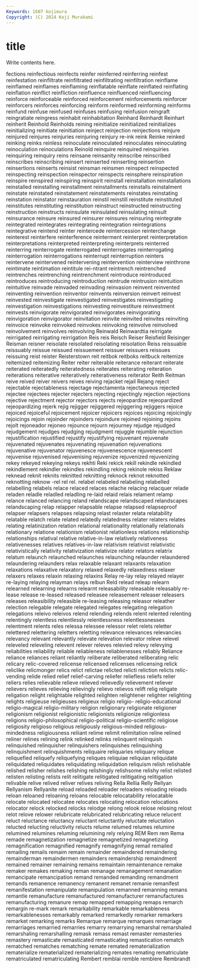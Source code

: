 ```yaml
---
Keywords: 1607 kojimura
Copyright: (C) 2024 Koji Murakami
---
```


# title

Write contents here.



fections reinfectious reinfects reinfer reinferred
reinferring reinfest reinfestation reinfiltrate reinfiltrated reinfiltrating reinfiltration reinflame reinflamed reinflames
reinflaming reinflatable reinflate reinflated reinflating reinflation reinflict reinfliction reinfluence reinfluenced
reinfluencing reinforce reinforceable reinforced reinforcement reinforcements reinforcer reinforcers reinforces reinforcing
reinform reinformed reinforming reinforms reinfund reinfuse reinfused reinfuses reinfusing reinfusion
reingraft reingratiate reingress reinhabit reinhabitation Reinhard Reinhardt Reinhart reinherit Reinhold
Reinholds reining reinitialize reinitialized reinitializes reinitializing reinitiate reinitiation reinject reinjection
reinjections reinjure reinjured reinjures reinjuries reinjuring reinjury re-ink reink Reinke
reinked reinking reinks reinless reinoculate reinoculated reinoculates reinoculating reinoculation reinoculations
Reinold reinquire reinquired reinquiries reinquiring reinquiry reins reinsane reinsanity reinscribe
reinscribed reinscribes reinscribing reinsert reinserted reinserting reinsertion reinsertions reinserts reinsist
reinsman reinsmen reinspect reinspected reinspecting reinspection reinspector reinspects reinsphere reinspiration
reinspire reinspired reinspiring reinspirit reinstall reinstallation reinstallations reinstalled reinstalling reinstallment
reinstallments reinstalls reinstalment reinstate reinstated reinstatement reinstatements reinstates reinstating reinstation
reinstator reinstauration reinstil reinstill reinstitute reinstituted reinstitutes reinstituting reinstitution reinstruct
reinstructed reinstructing reinstruction reinstructs reinsulate reinsulated reinsulating reinsult reinsurance reinsure
reinsured reinsurer reinsures reinsuring reintegrate reintegrated reintegrates reintegrating reintegration reintegrations
reintegrative reintend reinter reintercede reintercession reinterchange reinterest reinterfere reinterference reinterment
reinterpret reinterpretation reinterpretations reinterpreted reinterpreting reinterprets reinterred reinterring reinterrogate reinterrogated
reinterrogates reinterrogating reinterrogation reinterrogations reinterrupt reinterruption reinters reintervene reintervened reintervening
reintervention reinterview reinthrone reintimate reintimation reintitule rei-ntrant reintrench reintrenched reintrenches
reintrenching reintrenchment reintroduce reintroduced reintroduces reintroducing reintroduction reintrude reintrusion reintuition
reintuitive reinvade reinvaded reinvading reinvasion reinvent reinvented reinventing reinvention reinventor
reinvents reinversion reinvert reinvest reinvested reinvestigate reinvestigated reinvestigates reinvestigating reinvestigation
reinvestigations reinvesting reinvestiture reinvestment reinvests reinvigorate reinvigorated reinvigorates reinvigorating reinvigoration
reinvigorator reinvitation reinvite reinvited reinvites reinviting reinvoice reinvoke reinvoked reinvokes
reinvoking reinvolve reinvolved reinvolvement reinvolves reinvolving Reinwald Reinwardtia reirrigate reirrigated
reirrigating reirrigation Reis reis Reisch Reiser Reisfield Reisinger Reisman reisner
reisolate reisolated reisolating reisolation Reiss reissuable reissuably reissue reissued reissuement
reissuer reissuers reissues reissuing reist reister Reisterstown reit reitbok reitboks
reitbuck reitemize reitemized reitemizing Reiter reiter reiterable reiterance reiterant reiterate
reiterated reiteratedly reiteratedness reiterates reiterating reiteration reiterations reiterative reiteratively reiterativeness
reiterator Reith Reitman reive reived reiver reivers reives reiving rejacket
rejail Rejang reject rejectable rejectableness rejectage rejectamenta rejectaneous rejected rejectee
rejectees rejecter rejecters rejecting rejectingly rejection rejections rejective rejectment rejector
rejectors rejects rejeopardize rejeopardized rejeopardizing rejerk rejig rejigger rejiggered rejiggering
rejiggers rejoice rejoiced rejoiceful rejoicement rejoicer rejoicers rejoices rejoicing rejoicingly
rejoicings rejoin rejoinder rejoinders rejoindure rejoined rejoining rejoins rejolt rejoneador
rejoneo rejounce rejourn rejourney rejudge rejudged rejudgement rejudges rejudging rejudgment
rejuggle rejumble rejunction rejustification rejustified rejustify rejustifying rejuvenant rejuvenate rejuvenated
rejuvenates rejuvenating rejuvenation rejuvenations rejuvenative rejuvenator rejuvenesce rejuvenescence rejuvenescent rejuvenise
rejuvenised rejuvenising rejuvenize rejuvenized rejuvenizing rekey rekeyed rekeying rekeys rekhti
Reki rekick rekill rekindle rekindled rekindlement rekindler rekindles rekindling reking
rekinole rekiss Reklaw reknead reknit reknits reknitted reknitting reknock reknot
reknotted reknotting reknow -rel rel rel. relabel relabeled relabeling relabelled
relabelling relabels relace relaced relaces relache relacing relacquer relade reladen
reladle reladled reladling re-laid relaid relais relament relamp relance relanced
relancing reland relandscape relandscaped relandscapes relandscaping relap relapper relapsable relapse
relapsed relapseproof relapser relapsers relapses relapsing relast relaster relata relatability
relatable relatch relate related relatedly relatedness relater relaters relates relating
relatinization relation relational relationality relationally relationals relationary relatione relationism relationist
relationless relations relationship relationships relatival relative relative-in-law relatively relativeness relativenesses
relatives relatives-in-law relativism relativist relativistic relativistically relativity relativization relativize relator
relators relatrix relatum relaunch relaunched relaunches relaunching relaunder relaundered relaundering
relaunders relax relaxable relaxant relaxants relaxation relaxations relaxative relaxatory relaxed
relaxedly relaxedness relaxer relaxers relaxes relaxin relaxing relaxins Relay re-lay
relay relayed relayer re-laying relaying relayman relays relbun Reld relead
releap relearn relearned relearning relearns relearnt releasability releasable releasably re-lease
release re-leased released releasee releasement releaser releasers releases releasibility releasible
re-leasing releasing releasor releather relection relegable relegate relegated relegates relegating
relegation relegations releivo releivos relend relending relends relent relented relenting
relentingly relentless relentlessly relentlessness relentlessnesses relentment relents reles relessa relessee
relessor relet relets reletter relettered relettering reletters reletting relevance relevances
relevancies relevancy relevant relevantly relevate relevation relevator releve relevel releveled
releveling relevent relever releves relevied relevy relevying reliabilities reliability reliable
reliableness reliablenesses reliably Reliance reliance reliances reliant reliantly reliberate reliberated
reliberating relic relicary relic-covered relicense relicensed relicenses relicensing relick reliclike
relicmonger relics relict relictae relicted relicti reliction relicts relic-vending relide
relied relief relief-carving reliefer reliefless reliefs relier reliers relies relievable
relieve relieved relievedly relievement reliever relievers relieves relieving relievingly relievo
relievos relift relig religate religation relight relightable relighted relighten relightener
relighter relighting relights religieuse religieuses religieux religio religio- religio-educational religio-magical
religio-military religion religionary religionate religioner religionism religionist religionistic religionists religionize
religionless religions religio-philosophical religio-political religio-scientific religiose religiosity religioso religious religiously
religious-minded religious-mindedness religiousness reliiant relime relimit relimitation reline relined reliner
relines relining relink relinked relinks relinquent relinquish relinquished relinquisher relinquishers
relinquishes relinquishing relinquishment relinquishments reliquaire reliquaries reliquary relique reliquefied reliquefy
reliquefying reliques reliquiae reliquian reliquidate reliquidated reliquidates reliquidating reliquidation reliquism
relish relishable relished relisher relishes relishing relishingly relishsome relishy relist
relisted relisten relisting relists relit relitigate relitigated relitigating relitigation relivable
relive relived reliver relives reliving Rella Rellia Relly Rellyan Rellyanism
Rellyanite reload reloaded reloader reloaders reloading reloads reloan reloaned reloaning
reloans relocable relocatability relocatable relocate relocated relocatee relocates relocating relocation
relocations relocator relock relocked relocks relodge relong relook relose relosing
relost relot relove relower relubricate relubricated relubricating reluce relucent reluct
reluctance reluctancy reluctant reluctantly reluctate reluctation relucted relucting reluctivity relucts
relume relumed relumes relumine relumined relumines reluming relumining rely relying
REM Rem rem Rema remade remagnetization remagnetize remagnetized remagnetizing remagnification
remagnified remagnify remagnifying remail remailed remailing remails remaim remain remainder
remaindered remaindering remainderman remaindermen remainders remaindership remaindment remained remainer remaining
remains remaintain remaintenance remake remaker remakes remaking reman remanage remanagement
remanation remancipate remancipation remand remanded remanding remandment remands remanence remanency
remanent remanet remanie remanifest remanifestation remanipulate remanipulation remanned remanning remans
remantle remanufacture remanufactured remanufacturer remanufactures remanufacturing remanure remap remapped remapping
remaps remarch remargin re-mark remark remarkability remarkable remarkableness remarkablenesses remarkably
remarked remarkedly remarker remarkers remarket remarking remarks Remarque remarque remarques
remarriage remarriages remarried remarries remarry remarrying remarshal remarshaled remarshaling remarshalling
remask remass remast remaster remasteries remastery remasticate remasticated remasticating remastication
rematch rematched rematches rematching remate remated rematerialization rematerialize rematerialized rematerializing
remates remating rematriculate rematriculated rematriculating Rembert remblai remble remblere Rembrandt
